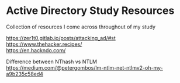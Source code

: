 # Active Directory Study Resources
Collection of resources I come across throughout of my study

https://zer1t0.gitlab.io/posts/attacking_ad/#st <br>
https://www.thehacker.recipes/<br>
https://en.hackndo.com/<br>

Difference between NThash vs NTLM
https://medium.com/@petergombos/lm-ntlm-net-ntlmv2-oh-my-a9b235c58ed4<br>
